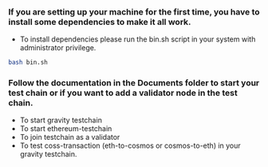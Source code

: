 
 
### If you are setting up your machine for the first time, you have to install some dependencies to make it all work.

- To install dependencies please run the bin.sh script in your system with administrator privilege.
```bash
bash bin.sh
```

### Follow the documentation in the Documents folder to start your test chain or if you want to add a validator node in the test chain.

- To start gravity testchain 
- To start ethereum-testchain
- To join testchain as a validator
- To test coss-transaction (eth-to-cosmos or cosmos-to-eth) in your gravity testchain.